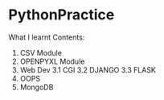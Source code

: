 # PythonPractice
What I learnt
Contents:
1. CSV Module
2. OPENPYXL Module
3. Web Dev
3.1 CGI
3.2 DJANGO
3.3 FLASK
4. OOPS
5. MongoDB
